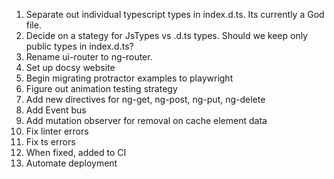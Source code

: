 
1. Separate out individual typescript types in index.d.ts. Its currently a God file.
2. Decide on a stategy for JsTypes vs .d.ts types. Should we keep only public types in index.d.ts? 
3. Rename ui-router to ng-router.
4. Set up docsy website
5. Begin migrating protractor examples to playwright
6. Figure out animation testing strategy
7. Add new directives for ng-get, ng-post, ng-put, ng-delete
8. Add Event bus
9. Add mutation observer for removal on cache element data
10. Fix linter errors
11. Fix ts errors
12. When fixed, added to CI
13. Automate deployment